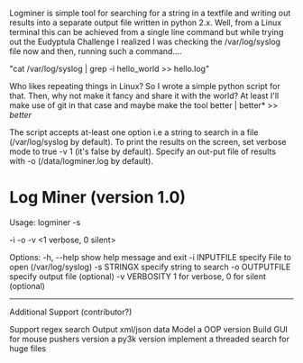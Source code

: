 
Logminer is simple tool for searching for a string in a textfile and writing out results into a separate output file written in python 2.x.
Well, from a Linux terminal this can be achieved from a single line command but while trying out the Eudyptula Challenge I realized 
I was checking the /var/log/syslog file now and then, running such a command....

"cat /var/log/syslog | grep -i hello_world >> hello.log"

Who likes repeating things in Linux? So I wrote a simple python script for that. Then, why not make it fancy and share it with the world? 
At least I'll make use of git in that case and maybe make the tool better | better* >> *better*


The script accepts at-least one option i.e a string to search in a file (/var/log/syslog by default). 
To print the results on the screen, set verbose mode to true -v 1 (it's false by default). 
Specify an out-put file of results with -o (/data/logminer.log by default).



   Log Miner (version 1.0)
============================== 

Usage: logminer -s <search string> -i <input-file> -o <output file> -v <1 verbose, 0 silent>

Options:
  -h, --help     show help message and exit
  -i INPUTFILE   specify File to open (/var/log/syslog)
  -s STRINGX     specify string to search
  -o OUTPUTFILE  specify output file (optional)
  -v VERBOSITY   1 for verbose, 0 for silent (optional)


---------------------------------
Additional Support (contributor?)

Support regex search
Output xml/json data
Model a OOP version
Build GUI for mouse pushers
version a py3k version
implement a threaded search for huge files





